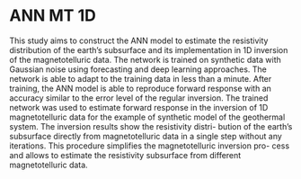 # ANN MT 1D

This study aims to construct the ANN model to estimate 
the resistivity distribution of the earth’s subsurface and its implementation in 1D
inversion of the magnetotelluric data. The network is trained on synthetic data with
Gaussian noise using forecasting and deep learning approaches. The network is
able to adapt to the training data in less than a minute. After training, the ANN
model is able to reproduce forward response with an accuracy similar to the error
level of the regular inversion. The trained network was used to estimate forward
response in the inversion of 1D magnetotelluric data for the example of synthetic
model of the geothermal system. The inversion results show the resistivity distri-
bution of the earth’s subsurface directly from magnetotelluric data in a single step
without any iterations. This procedure simplifies the magnetotelluric inversion pro-
cess and allows to estimate the resistivity subsurface from different magnetotelluric
data.
